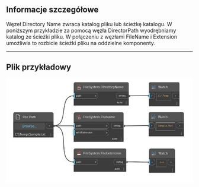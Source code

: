 ## Informacje szczegółowe
Węzeł Directory Name zwraca katalog pliku lub ścieżkę katalogu. W poniższym przykładzie za pomocą węzła DirectorPath wyodrębniamy katalog ze ścieżki pliku. W połączeniu z węzłami FileName i Extension umożliwia to rozbicie ścieżki pliku na oddzielne komponenty.
___
## Plik przykładowy

![DirectoryName](./DSCore.IO.FileSystem.DirectoryName_img.jpg)

